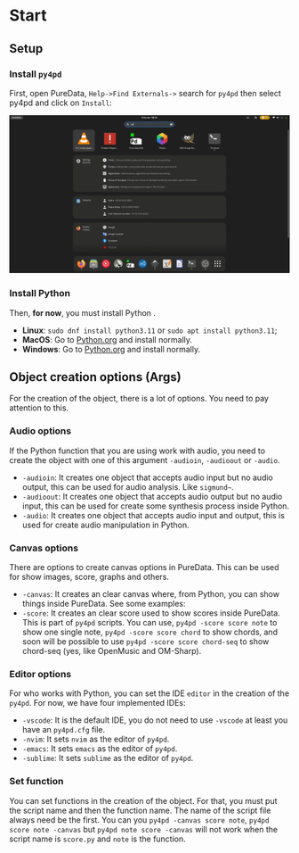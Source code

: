 # Start

## Setup

### Install `py4pd`

First, open PureData, `Help->Find Externals->` search for `py4pd` then select py4pd and click on `Install`: 

![](assets/install-py4pd.gif)

### Install Python

Then, **for now**, you must install Python .

* **Linux**: `sudo dnf install python3.11` or `sudo apt install python3.11`;
* **MacOS**: Go to [Python.org](https://www.python.org/downloads/release/python-3112/) and install normally.
* **Windows**: Go to [Python.org](https://www.python.org/downloads/release/python-3112/) and install normally.

## Object creation options (Args)

For the creation of the object, there is a lot of options. You need to pay attention to this.

### Audio options

If the Python function that you are using work with audio, you need to create the object with one of this argument `-audioin`, `-audioout` or `-audio`.

* `-audioin`: It creates one object that accepts audio input but no audio output, this can be used for audio analysis. Like `sigmund~`.
* `-audioout`: It creates one object that accepts audio output but no audio input, this can be used for create some synthesis process inside Python.
* `-audio`: It creates one object that accepts audio input and output, this is used for create audio manipulation in Python.

### Canvas options

There are options to create canvas options in PureData. This can be used for show images, score, graphs and others.

* `-canvas`: It creates an clear canvas where, from Python, you can show things inside PureData. See some examples:
* `-score`: It creates an clear score used to show scores inside PureData. This is part of `py4pd` scripts. You can use, `py4pd -score score note` to show one single note, `py4pd -score score chord` to show chords, and soon will be possible to use `py4pd -score score chord-seq` to show chord-seq (yes, like OpenMusic and OM-Sharp). 


### Editor options

For who works with Python, you can set the IDE `editor` in the creation of the `py4pd`. For now, we have four implemented IDEs:

* `-vscode`: It is the default IDE, you do not need to use `-vscode` at least you have an `py4pd.cfg` file.
* `-nvim`: It sets `nvim` as the editor of `py4pd`.
* `-emacs`: It sets `emacs` as the editor of `py4pd`.
* `-sublime`: It sets `sublime` as the editor of `py4pd`.

### Set function

You can set functions in the creation of the object. For that, you must put the script name and then the function name. The name of the script file always need be the first. You can you `py4pd -canvas score note`, `py4pd score note -canvas` but `py4pd note score -canvas` will not work when the script name is `score.py` and `note` is the function.
